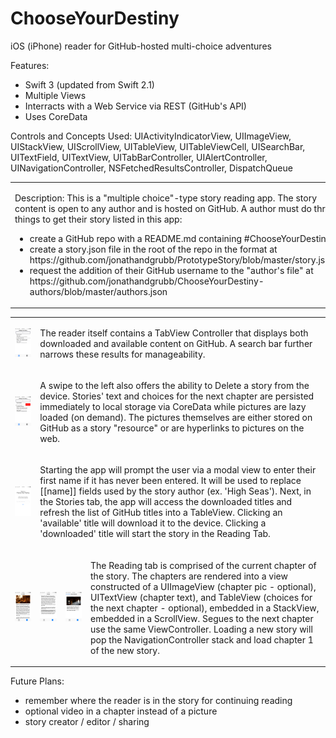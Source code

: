 # ChooseYourDestiny
iOS (iPhone) reader for GitHub-hosted multi-choice adventures

Features:
- Swift 3 (updated from Swift 2.1)
- Multiple Views
- Interracts with a Web Service via REST (GitHub's API)
- Uses CoreData

Controls and Concepts Used: UIActivityIndicatorView, UIImageView, UIStackView, UIScrollView, UITableView, UITableViewCell, UISearchBar,  UITextField, UITextView, UITabBarController, UIAlertController, UINavigationController, NSFetchedResultsController, DispatchQueue

<table>
  <tr>
    <td>
      <p>
Description:
This is a "multiple choice"-type story reading app. The story content is open to any author and is hosted on GitHub. A author must do three things to get their story listed in this app:
      </p>
      <ul>
        <li>create a GitHub repo with a README.md containing #ChooseYourDestiny</li>
        <li>create a story.json file in the root of the repo in the format at https://github.com/jonathandgrubb/PrototypeStory/blob/master/story.json</li>
        <li>request the addition of their GitHub username to the "author's file" at https://github.com/jonathandgrubb/ChooseYourDestiny-authors/blob/master/authors.json</li>
      </ul>
    </td>
    <td>
      <img src="/readme-images/splash.png" />
    </td>
  </tr>
</table>

<table border="0">
  <tr>
    <td>
      <img src="/readme-images/downloaded.png" />
    </td>
    <td colspan="3">
      <p>
        The reader itself contains a TabView Controller that displays both downloaded and available content on GitHub. A search bar further narrows these results for manageability. 
      </p>
    </td>
  </tr>
  <tr>
    <td>
      <img src="/readme-images/remove.png" />
    </td>
    <td colspan="3">
      <p>
        A swipe to the left also offers the ability to Delete a story from the device. Stories' text and choices for the next chapter are persisted immediately to local storage via CoreData while pictures are lazy loaded (on demand). The pictures themselves are either stored on GitHub as a story "resource" or are hyperlinks to pictures on the web. 
      </p>
    </td>
  </tr>
  <tr>
    <td>
      <img src="/readme-images/welcome.png" />
    </td>
    <td colspan="3">
      <p>
        Starting the app will prompt the user via a modal view to enter their first name if it has never been entered. It will be used to replace [[name]] fields used by the story author (ex. 'High Seas'). Next, in the Stories tab, the app will access the downloaded titles and refresh the list of GitHub titles into a TableView. Clicking an 'available' title will download it to the device. Clicking a 'downloaded' title will start the story in the Reading Tab. 
      </p>
    </td>
  </tr>
  <tr>
    <td>
      <img src="/readme-images/page1.png" />
    </td>
    <td>
      <img src="/readme-images/choices.png" />
    </td>
    <td>
      <img src="/readme-images/next-page.png" />
    </td>
    <td>
      <p>
        The Reading tab is comprised of the current chapter of the story. The chapters are rendered into a view constructed of a UIImageView (chapter pic - optional), UITextView (chapter text), and TableView (choices for the next chapter - optional), embedded in a StackView, embedded in a ScrollView. Segues to the next chapter use the same ViewController. Loading a new story will pop the NavigationController stack and load chapter 1 of the new story.
      </p>
    </td>
  </tr>
</table>

Future Plans:
* remember where the reader is in the story for continuing reading
* optional video in a chapter instead of a picture
* story creator / editor / sharing 

